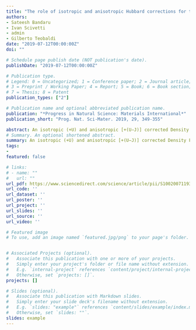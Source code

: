 ```yaml
---
title: "The role of isotropic and anisotropic Hubbard corrections for the magnetic ordering and absolute band alignment of hematite α-Fe2O3(0001) surfaces"
authors:
- Sateesh Bandaru
- Ivan Scivetti
- admin
- Gilberto Teobaldi
date: "2019-07-12T00:00:00Z"
doi: ""

# Schedule page publish date (NOT publication's date).
publishDate: "2019-07-12T00:00:00Z"

# Publication type.
# Legend: 0 = Uncategorized; 1 = Conference paper; 2 = Journal article;
# 3 = Preprint / Working Paper; 4 = Report; 5 = Book; 6 = Book section;
# 7 = Thesis; 8 = Patent
publication_types: ["2"]

# Publication name and optional abbreviated publication name.
publication: "*Progress in Natural Science: Materials International*"
publication_short: "Prog. Nat. Sci-Mater. 2019, 29, 349-355"

abstract: An isotropic (+U) and anisotropic [+(U−J)] corrected Density Functional Theory study for bulk hematite (α-Fe2O3) was carried out, and several competing terminations of its (0001) surface modeled via slabs of increasing thickness from twelve to thirty-six Fe-layers. In spite of small quantitative differences, the use of either U or (U-J) corrections showed not to qualitatively affect the results of the simulations both for bulk α-Fe2O3 and the lowest-energy α-Fe2O3(0001) surface studied, regardless of the thickness of the slab used. The energy favored antiferromagnetic ordering of bulk α-Fe2O3 was preserved in the relaxed slabs, with the largest surface-induced effects limited to the outermost three Fe-layers in the slabs. Mixed O- and Fe-terminations were found to be energetically favored and insulating. Conversely, fully O- or Fe-terminated surfaces were calculated to be energetically disfavored and metallic. Finally, the role of Fe- or O- termination for the semiconducting or metallic nature as well as absolute band alignment of α-Fe2O3(0001) surfaces was analyzed and discussed with respect to the challenges in enhancing the activity of α-Fe2O3 samples as photo-electrode for water splitting.
# Summary. An optional shortened abstract.
summary: An isotropic (+U) and anisotropic [+(U−J)] corrected Density Functional Theory study for bulk hematite (α-Fe2O3) was carried out, and several competing terminations of its (0001) surface modeled via slabs of increasing thickness from twelve to thirty-six Fe-layers. In spite of small quantitative differences, the use of either U or (U-J) corrections showed not to qualitatively affect the results of the simulations both for bulk α-Fe2O3 and the lowest-energy α-Fe2O3(0001) surface studied, regardless of the thickness of the slab used. The energy favored antiferromagnetic ordering of bulk α-Fe2O3 was preserved in the relaxed slabs, with the largest surface-induced effects limited to the outermost three Fe-layers in the slabs. Mixed O- and Fe-terminations were found to be energetically favored and insulating. Conversely, fully O- or Fe-terminated surfaces were calculated to be energetically disfavored and metallic. Finally, the role of Fe- or O- termination for the semiconducting or metallic nature as well as absolute band alignment of α-Fe2O3(0001) surfaces was analyzed and discussed with respect to the challenges in enhancing the activity of α-Fe2O3 samples as photo-electrode for water splitting.
tags:
-
featured: false

# links:
# - name: ""
#   url: ""
url_pdf: https://www.sciencedirect.com/science/article/pii/S1002007119303430
url_code: ''
url_dataset: ''
url_poster: ''
url_project: ''
url_slides: ''
url_source: ''
url_video: ''

# Featured image
# To use, add an image named `featured.jpg/png` to your page's folder. 


# Associated Projects (optional).
#   Associate this publication with one or more of your projects.
#   Simply enter your project's folder or file name without extension.
#   E.g. `internal-project` references `content/project/internal-project/index.md`.
#   Otherwise, set `projects: []`.
projects: []

# Slides (optional).
#   Associate this publication with Markdown slides.
#   Simply enter your slide deck's filename without extension.
#   E.g. `slides: "example"` references `content/slides/example/index.md`.
#   Otherwise, set `slides: ""`.
slides: example
---
```



